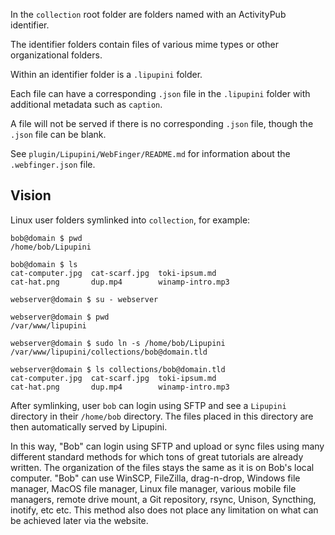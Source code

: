 In the `collection` root folder are folders named with an ActivityPub identifier.

The identifier folders contain files of various mime types or other organizational folders.

Within an identifier folder is a `.lipupini` folder.

Each file can have a corresponding `.json` file in the `.lipupini` folder with additional metadata such as `caption`.

A file will not be served if there is no corresponding `.json` file, though the `.json` file can be blank.

See `plugin/Lipupini/WebFinger/README.md` for information about the `.webfinger.json` file.

## Vision

Linux user folders symlinked into `collection`, for example:

```shell
bob@domain $ pwd
/home/bob/Lipupini

bob@domain $ ls
cat-computer.jpg  cat-scarf.jpg  toki-ipsum.md
cat-hat.png       dup.mp4        winamp-intro.mp3

webserver@domain $ su - webserver

webserver@domain $ pwd
/var/www/lipupini

webserver@domain $ sudo ln -s /home/bob/Lipupini /var/www/lipupini/collections/bob@domain.tld

webserver@domain $ ls collections/bob@domain.tld
cat-computer.jpg  cat-scarf.jpg  toki-ipsum.md
cat-hat.png       dup.mp4        winamp-intro.mp3
```
After symlinking, user `bob` can login using SFTP and see a `Lipupini` directory in their `/home/bob` directory. The files placed in this directory are then automatically served by Lipupini.

In this way, "Bob" can login using SFTP and upload or sync files using many different standard methods for which tons of great tutorials are already written. The organization of the files stays the same as it is on Bob's local computer. "Bob" can use WinSCP, FileZilla, drag-n-drop, Windows file manager, MacOS file manager, Linux file manager, various mobile file managers, remote drive mount, a Git repository, rsync, Unison, Syncthing, inotify, etc etc. This method also does not place any limitation on what can be achieved later via the website.
